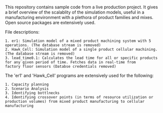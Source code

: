 This repository contains sample code from a live production project. It gives a brief overview of the scalablity of the simulation models, useful in a manufacturing environment with a plethora of product families and mixes. Open source packages are extensively used.

File descriptions:

    1. er1: Simulation model of a mixed product machining system with 5 operations. (The database stream is removed)
    2. Hawk_Cell: Simulation model of a single product cellular machining. (The database stream is removed)
    3. lead_time0.1: Calculates the lead time for all or specific products for any given period of time. Fetches data in real-time from            factory floor sensors (Databse credentials removed)
    
The 'er1' and 'Hawk_Cell' programs are extensively used for the following:

    1. Capacity planning
    2. Scenario Analysis
    3. Identifying bottlnecks
    4. Identifying crossover points (in terms of resource utilization or production volumes) from mixed product manufacturing to cellular         manufacturing
